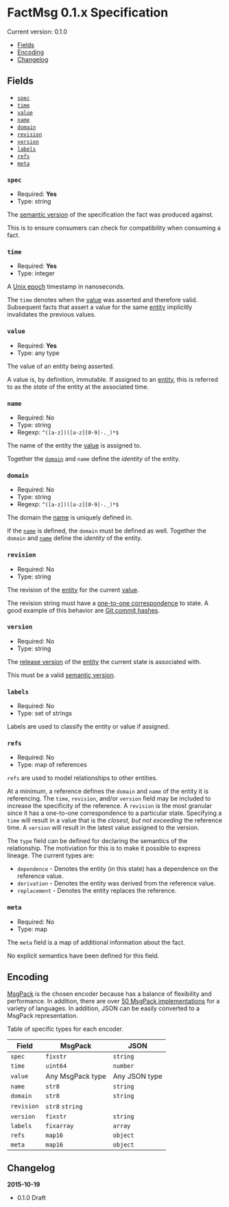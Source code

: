 # FactMsg 0.1.x Specification

Current version: 0.1.0

- [Fields](#fields)
- [Encoding](#encoding)
- [Changelog](#changlog)

## Fields

- [`spec`](#spec)
- [`time`](#time)
- [`value`](#value)
- [`name`](#name)
- [`domain`](#domain)
- [`revision`](#revision)
- [`version`](#version)
- [`labels`](#labels)
- [`refs`](#refs)
- [`meta`](#meta)

### `spec`

- Required: **Yes**
- Type: string

The [semantic version](http://semver.org) of the specification the fact was produced against.

This is to ensure consumers can check for compatibility when consuming a fact.


### `time`

- Required: **Yes**
- Type: integer

A [Unix epoch](https://en.wikipedia.org/wiki/Unix_time) timestamp in nanoseconds.

The `time` denotes when the [value](#value) was asserted and therefore valid. Subsequent facts that assert a value for the same [entity](#name) implicitly invalidates the previous values.


### `value`

- Required: **Yes**
- Type: any type

The value of an entity being asserted.

A value is, by definition, immutable. If assigned to an [entity](#name), this is referred to as the *state* of the entity at the associated time.


### `name`

- Required: No
- Type: string
- Regexp: `^([a-z])([a-z][0-9]-._)*$`

The name of the entity the [value](#value) is assigned to.

Together the [`domain`](#domain) and `name` define the *identity* of the entity.


### `domain`

- Required: No
- Type: string
- Regexp: `^([a-z])([a-z][0-9]-._)*$`

The domain the [name](#name) is uniquely defined in.

If the [`name`](#name) is defined, the `domain` must be defined as well. Together the `domain` and [`name`](#name) define the *identity* of the entity. 


### `revision`

- Required: No
- Type: string

The revision of the [entity](#name) for the current [value](#value).

The revision string must have a [one-to-one correspondence](https://en.wikipedia.org/wiki/Bijection) to state. A good example of this behavior are [Git commit hashes](https://git-scm.com/book/en/v2/Git-Internals-Git-Objects#Commit-Objects).


### `version`

- Required: No
- Type: string

The [release version](https://en.wikipedia.org/wiki/Software_release_life_cycle) of the [entity](#name) the current state is associated with.

This must be a valid [semantic version](http://semver.org).


### `labels`

- Required: No
- Type: set of strings

Labels are used to classify the entity or value if assigned.


### `refs`

- Required: No
- Type: map of references

`refs` are used to model relationships to other entities.

At a minimum, a reference defines the `domain` and `name` of the entity it is referencing. The `time`, `revision`, and/or `version` field may be included to increase the specificity of the reference. A `revision` is the most granular since it has a one-to-one correspondence to a particular state. Specifying a `time` will result in a value that is the *closest, but not exceeding* the reference time. A `version` will result in the latest value assigned to the version.

The `type` field can be defined for declaring the semantics of the relationship. The motiviation for this is to make it possible to express lineage. The current types are:

- `dependence` - Denotes the entity (in this state) has a dependence on the reference value.
- `derivation` - Denotes the entity was derived from the reference value.
- `replacement` - Denotes the entity replaces the reference.

### `meta`

- Required: No
- Type: map

The `meta` field is a map of additional information about the fact.

No explicit semantics have been defined for this field.


## Encoding

[MsgPack](http://msgpack.org) is the chosen encoder because has a balance of flexibility and performance. In addition, there are over [50 MsgPack implementations](http://msgpack.org/#languages) for a variety of languages. In addition, JSON can be easily converted to a MsgPack representation.

Table of specific types for each encoder.

Field | MsgPack | JSON
------|---------|-----
`spec` | `fixstr` | `string`
`time` | `uint64` | `number`
`value` | Any MsgPack type | Any JSON type
`name` | `str8` | `string`
`domain` | `str8` | `string`
`revision` | `str8` `string`
`version` | `fixstr` | `string`
`labels` | `fixarray` | `array`
`refs` | `map16` | `object`
`meta` | `map16` | `object`


## Changelog

**2015-10-19**

- 0.1.0 Draft
